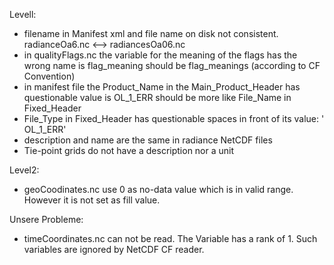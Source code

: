 Levell:
* filename in Manifest xml and file name on disk not consistent.
  radianceOa6.nc <--> radiancesOa06.nc
* in qualityFlags.nc the variable for the meaning of the flags has the wrong name
  is flag_meaning should be flag_meanings (according to CF Convention)
* in manifest file the Product_Name in the Main_Product_Header has questionable value
  is OL_1_ERR should be more like File_Name in Fixed_Header
* File_Type in Fixed_Header has questionable spaces in front of its value: '  OL_1_ERR'
* description and name are the same in radiance NetCDF files
* Tie-point grids do not have a description nor a unit

Level2:
* geoCoodinates.nc use 0 as no-data value which is in valid range.
  However it is not set as fill value.

Unsere Probleme:
* timeCoordinates.nc can not be read. The Variable has a rank of 1.
  Such variables are ignored by NetCDF CF reader.

